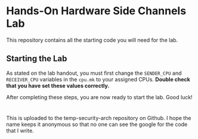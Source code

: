 # Hands-On Hardware Side Channels Lab

This repository contains all the starting code you will need for the lab. 

## Starting the Lab

As stated on the lab handout, you must first change the `SENDER_CPU` and `RECEIVER_CPU` variables in the `cpu.mk` to your assigned CPUs. **Double check that you have set these values correctly.**

After completing these steps, you are now ready to start the lab. Good luck!

# 
This is uploaded to the temp-security-arch repository on Github. I hope
the name keeps it anonymous so that no one can see the google for the code
that I write.

